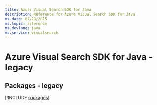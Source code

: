 ```yaml
---
title: Azure Visual Search SDK for Java
description: Reference for Azure Visual Search SDK for Java
ms.date: 07/28/2025
ms.topic: reference
ms.devlang: java
ms.service: visualsearch
---
```

# Azure Visual Search SDK for Java - legacy
## Packages - legacy
[!INCLUDE [packages](visual-search-index.md)]
